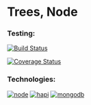 # Trees, Node

### Testing:

[![Build Status](https://travis-ci.org/andrewtdinh/treesNode.svg?branch=master)](https://travis-ci.org/andrewtdinh/treesNode)

[![Coverage Status](https://coveralls.io/repos/andrewtdinh/treesNode/badge.svg?branch=master)](https://coveralls.io/r/andrewtdinh/treesNode?branch=master)

### Technologies:

[![node](https://img.shields.io/badge/node-0.12.x-blue.svg)](https://nodejs.org/)
[![hapi](https://img.shields.io/badge/hapi-8.4.0-red.svg)](http://hapijs.com/)
[![mongodb](https://img.shields.io/badge/mongodb-3.0.2-yellow.svg)](http://www.mongodb.org/)
